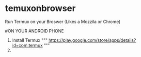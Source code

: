 # temuxonbrowser
Run Termux on your Broswer (Likes a Mozzila or Chrome)

#ON YOUR ANDROID PHONE
1. Install Termux
""" https://play.google.com/store/apps/details?id=com.termux """
2. 
